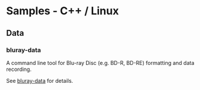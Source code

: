 # Samples - C++ / Linux

## Data

### bluray-data

A command line tool for Blu-ray Disc (e.g. BD-R, BD-RE) formatting and data recording. 

See [bluray-data](./bluray-data) for details.
